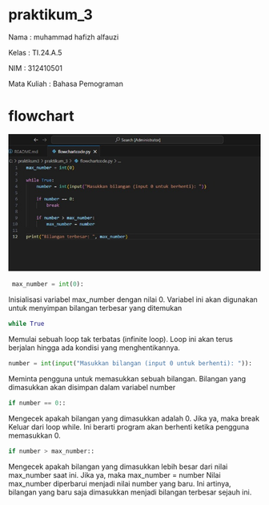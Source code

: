 # praktikum_3

Nama : muhammad hafizh alfauzi

Kelas : TI.24.A.5

NIM : 312410501

Mata Kuliah : Bahasa Pemograman

# flowchart

![foto](https://github.com/Moviezal/Praktikum/blob/e0dacea467ca19a47e4108582ed970ce2691b9b2/33449603-2379-40dc-ac8b-0228933cdb0e.jpg)

```python
 max_number = int(0):
```

Inisialisasi variabel max_number dengan nilai 0. Variabel ini akan digunakan untuk menyimpan bilangan terbesar yang ditemukan

```python
while True
```

Memulai sebuah loop tak terbatas (infinite loop). Loop ini akan terus berjalan hingga ada kondisi yang menghentikannya.

```python
number = int(input("Masukkan bilangan (input 0 untuk berhenti): ")):
```

Meminta pengguna untuk memasukkan sebuah bilangan. Bilangan yang dimasukkan akan disimpan dalam variabel number

```python
if number == 0::
```

Mengecek apakah bilangan yang dimasukkan adalah 0. Jika ya, maka break Keluar dari loop while. Ini berarti program akan berhenti ketika pengguna memasukkan 0.

```python
if number > max_number::
```

Mengecek apakah bilangan yang dimasukkan lebih besar dari nilai max_number saat ini. Jika ya, maka max_number = number Nilai max_number diperbarui menjadi nilai number yang baru. Ini artinya, bilangan yang baru saja dimasukkan menjadi bilangan terbesar sejauh ini.
